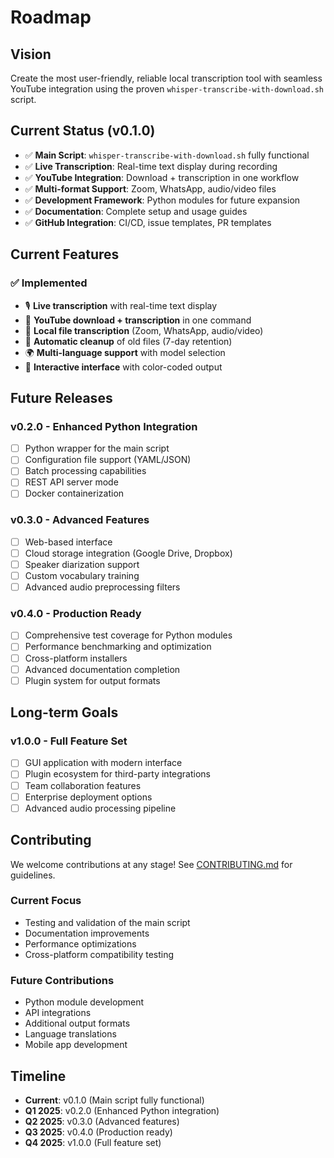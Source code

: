 # Roadmap

## Vision

Create the most user-friendly, reliable local transcription tool with seamless YouTube integration using the proven `whisper-transcribe-with-download.sh` script.

## Current Status (v0.1.0)

- ✅ **Main Script**: `whisper-transcribe-with-download.sh` fully functional
- ✅ **Live Transcription**: Real-time text display during recording
- ✅ **YouTube Integration**: Download + transcription in one workflow
- ✅ **Multi-format Support**: Zoom, WhatsApp, audio/video files
- ✅ **Development Framework**: Python modules for future expansion
- ✅ **Documentation**: Complete setup and usage guides
- ✅ **GitHub Integration**: CI/CD, issue templates, PR templates

## Current Features

### ✅ Implemented
- 🎙️ **Live transcription** with real-time text display
- 🎥 **YouTube download + transcription** in one command
- 📁 **Local file transcription** (Zoom, WhatsApp, audio/video)
- 🧹 **Automatic cleanup** of old files (7-day retention)
- 🌍 **Multi-language support** with model selection
- 📱 **Interactive interface** with color-coded output

## Future Releases

### v0.2.0 - Enhanced Python Integration
- [ ] Python wrapper for the main script
- [ ] Configuration file support (YAML/JSON)
- [ ] Batch processing capabilities
- [ ] REST API server mode
- [ ] Docker containerization

### v0.3.0 - Advanced Features
- [ ] Web-based interface
- [ ] Cloud storage integration (Google Drive, Dropbox)
- [ ] Speaker diarization support
- [ ] Custom vocabulary training
- [ ] Advanced audio preprocessing filters

### v0.4.0 - Production Ready
- [ ] Comprehensive test coverage for Python modules
- [ ] Performance benchmarking and optimization
- [ ] Cross-platform installers
- [ ] Advanced documentation completion
- [ ] Plugin system for output formats

## Long-term Goals

### v1.0.0 - Full Feature Set
- [ ] GUI application with modern interface
- [ ] Plugin ecosystem for third-party integrations
- [ ] Team collaboration features
- [ ] Enterprise deployment options
- [ ] Advanced audio processing pipeline

## Contributing

We welcome contributions at any stage! See [CONTRIBUTING.md](../CONTRIBUTING.md) for guidelines.

### Current Focus
- Testing and validation of the main script
- Documentation improvements
- Performance optimizations
- Cross-platform compatibility testing

### Future Contributions
- Python module development
- API integrations
- Additional output formats
- Language translations
- Mobile app development

## Timeline

- **Current**: v0.1.0 (Main script fully functional)
- **Q1 2025**: v0.2.0 (Enhanced Python integration)
- **Q2 2025**: v0.3.0 (Advanced features)
- **Q3 2025**: v0.4.0 (Production ready)
- **Q4 2025**: v1.0.0 (Full feature set)
